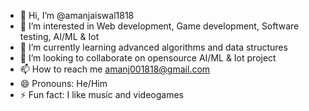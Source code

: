- 👋 Hi, I’m @amanjaiswal1818
- 👀 I’m interested in Web development, Game development, Software testing, AI/ML & Iot
- 🌱 I’m currently learning advanced algorithms and data structures
- 💞️ I’m looking to collaborate on opensource AI/ML & Iot project
- 📫 How to reach me amanj001818@gmail.com
- 😄 Pronouns: He/Him
- ⚡ Fun fact: I like music and videogames

<!---
amuuunnn/amuuunnn is a ✨ special ✨ repository because its `README.md` (this file) appears on your GitHub profile.
You can click the Preview link to take a look at your changes.
--->
